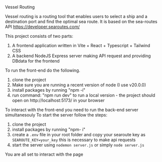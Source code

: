 Vessel Routing

Vessel routing is a routing tool that enables users to select a ship
and a destination port and find the optimal sea route. It is based on the sea-routes API https://developer.searoutes.com/

This project consists of two parts:

1. A frontend application written in Vite + React + Typescript + Tailwind CSS
2. A backend NodeJS Express server making API request and providing DBdata for the frontend

To run the front-end do the following.

1. clone the project
2. Make sure you are running a recent version of node (I use v20.0.0)
3. install packages by running "npm -i"
4. run command: "npm run dev" to run a local version - the project should open on http://localhost:5173/ in your browser

To interact with the front-end you need to run the back-end server simultanesouly
To start the server follow the steps:

1. clone the project
2. install packages by running "npm- i"
3. create a `.env` file in your root folder and copy your searoute key as `SEAROUTE_KEY=your_key` this is necessary to make api requests
4. start the server using `nodemon server.js` or simply `node server.js`

You are all set to interact with the page
